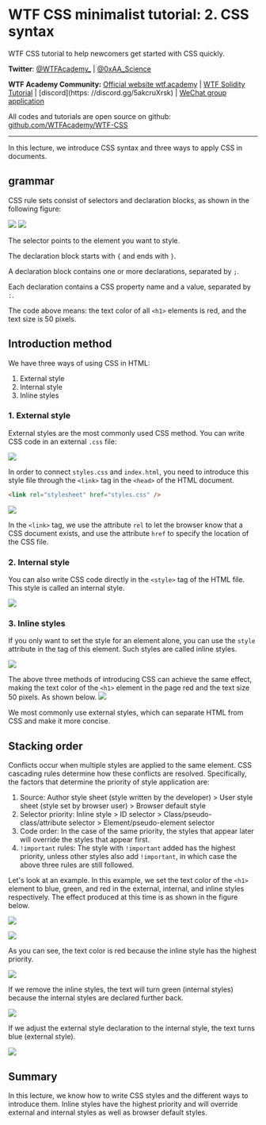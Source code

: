 # WTF CSS minimalist tutorial: 2. CSS syntax

WTF CSS tutorial to help newcomers get started with CSS quickly.

**Twitter**: [@WTFAcademy_](https://twitter.com/WTFAcademy_) | [@0xAA_Science](https://twitter.com/0xAA_Science)

**WTF Academy Community:** [Official website wtf.academy](https://wtf.academy) | [WTF Solidity Tutorial](https://github.com/AmazingAng/WTFSolidity) | [discord](https: //discord.gg/5akcruXrsk) | [WeChat group application](https://docs.google.com/forms/d/e/1FAIpQLSe4KGT8Sh6sJ7hedQRuIYirOoZK_85miz3dw7vA1-YjodgJ-A/viewform?usp=sf_link)

All codes and tutorials are open source on github: [github.com/WTFAcademy/WTF-CSS](https://github.com/WTFAcademy/WTF-CSS)

---

In this lecture, we introduce CSS syntax and three ways to apply CSS in documents.

## grammar

CSS rule sets consist of selectors and declaration blocks, as shown in the following figure:

![](./img/2-1.png) ![](./img/2-2.png)

The selector points to the element you want to style.

The declaration block starts with `{` and ends with `}`.

A declaration block contains one or more declarations, separated by `;`.

Each declaration contains a CSS property name and a value, separated by `:`.

The code above means: the text color of all `<h1>` elements is red, and the text size is 50 pixels.

## Introduction method

We have three ways of using CSS in HTML:

1. External style
2. Internal style
3. Inline styles

### 1. External style

External styles are the most commonly used CSS method. You can write CSS code in an external `.css` file:

![](./img/2-3.png)

In order to connect `styles.css` and `index.html`, you need to introduce this style file through the `<link>` tag in the `<head>` of the HTML document.

```html
<link rel="stylesheet" href="styles.css" />
```

![](./img/2-4.png)

In the `<link>` tag, we use the attribute `rel` to let the browser know that a CSS document exists, and use the attribute `href` to specify the location of the CSS file.

### 2. Internal style

You can also write CSS code directly in the `<style>` tag of the HTML file. This style is called an internal style.

![](./img/2-5.png)

### 3. Inline styles

If you only want to set the style for an element alone, you can use the `style` attribute in the tag of this element. Such styles are called inline styles.

![](./img/2-6.png)

The above three methods of introducing CSS can achieve the same effect, making the text color of the `<h1>` element in the page red and the text size 50 pixels. As shown below.
![](./img/2-7.png)

We most commonly use external styles, which can separate HTML from CSS and make it more concise.

## Stacking order

Conflicts occur when multiple styles are applied to the same element. CSS cascading rules determine how these conflicts are resolved. Specifically, the factors that determine the priority of style application are:

1. Source: Author style sheet (style written by the developer) > User style sheet (style set by browser user) > Browser default style
2. Selector priority: Inline style > ID selector > Class/pseudo-class/attribute selector > Element/pseudo-element selector
3. Code order: In the case of the same priority, the styles that appear later will override the styles that appear first.
4. `!important` rules: The style with `!important` added has the highest priority, unless other styles also add `!important`, in which case the above three rules are still followed.

Let's look at an example. In this example, we set the text color of the `<h1>` element to blue, green, and red in the external, internal, and inline styles respectively. The effect produced at this time is as shown in the figure below.

![](./img/2-8.png)

![](./img/2-9.png)

As you can see, the text color is red because the inline style has the highest priority.

![](./img/2-10.png)

If we remove the inline styles, the text will turn green (internal styles) because the internal styles are declared further back.

![](./img/2-11.png)

If we adjust the external style declaration to the internal style, the text turns blue (external style).

![](./img/2-12.png)

## Summary

In this lecture, we know how to write CSS styles and the different ways to introduce them. Inline styles have the highest priority and will override external and internal styles as well as browser default styles.

